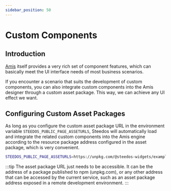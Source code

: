 ```yaml
---
sidebar_position: 50
---
```


# Custom Components

## Introduction

[Amis](https://aisuda.bce.baidu.com/amis/en-US/docs) itself provides a very rich set of component features, which can basically meet the UI interface needs of most business scenarios.

If you encounter a scenario that suits the development of custom components, you can also integrate custom components into the Amis designer through a custom asset package. This way, we can achieve any UI effect we want.

## Configuring Custom Asset Packages

As long as you configure the custom asset package URL in the environment variable `STEEDOS_PUBLIC_PAGE_ASSETURLS`, Steedos will automatically load and integrate the related custom components into the Amis engine according to the resource package address configured in the asset package, which is very convenient.

```bash
STEEDOS_PUBLIC_PAGE_ASSETURLS=https://unpkg.com/@steedos-widgets/example@0.0.6/dist/assets.json
```

:::tip
The asset package URL just needs to be accessible. It can be the address of a package published to npm (unpkg.com), or any other address that can be accessed by the current service, such as an asset package address exposed in a remote development environment.
:::
